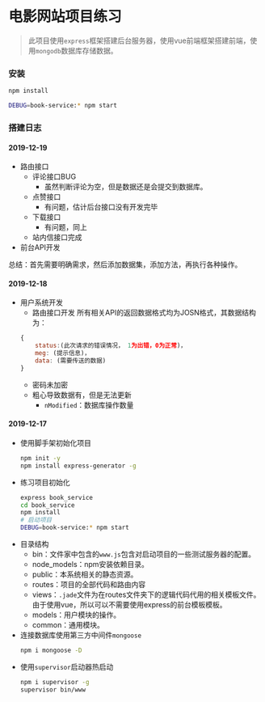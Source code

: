 # 电影网站项目练习

> 此项目使用`express`框架搭建后台服务器，使用vue前端框架搭建前端，使用`mongodb`数据库存储数据。

### 安装
```bash
npm install 

DEBUG=book-service:* npm start
```

### 搭建日志

#### 2019-12-19
- 路由接口
  - 评论接口BUG
    - 虽然判断评论为空，但是数据还是会提交到数据库。
  - 点赞接口
    - 有问题，估计后台接口没有开发完毕
  - 下载接口
    - 有问题，同上
  - 站内信接口完成
- 前台API开发

总结：首先需要明确需求，然后添加数据集，添加方法，再执行各种操作。  


#### 2019-12-18

- 用户系统开发
  - 路由接口开发
  所有相关API的返回数据格式均为JOSN格式，其数据结构为：
  ```js
  {
      status:(此次请求的错误情况， 1为出错，0为正常)，
      meg: (提示信息)，
      data: (需要传送的数据)
  }
  ```
  - 密码未加密
  - 粗心导致数据有，但是无法更新
    - `nModified`：数据库操作数量

#### 2019-12-17

- 使用脚手架初始化项目
    ```bash
    npm init -y
    npm install express-generator -g
    ```
- 练习项目初始化
  ```bash
  express book_service
  cd book_service
  npm install 
  # 启动项目
  DEBUG=book-service:* npm start 
  ```
- 目录结构
  - bin：文件家中包含的`www.js`包含对启动项目的一些测试服务器的配置。
  - node_models：npm安装依赖目录。
  - public：本系统相关的静态资源。
  - routes：项目的全部代码和路由内容
  - views：`.jade`文件为在routes文件夹下的逻辑代码代用的相关模板文件。由于使用vue，所以可以不需要使用express的前台模板模板。
  - models：用户模块的操作。
  - common：通用模块。
- 连接数据库使用第三方中间件`mongoose`
  ```bash
  npm i mongoose -D
  ```
- 使用`supervisor`启动器热启动
  ```bash
  npm i supervisor -g
  supervisor bin/www
  ```

